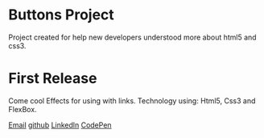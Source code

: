 # Buttons Project
Project created for help new developers understood more about html5 and css3.
# First Release
Come cool Effects for using with links.
Technology using: Html5, Css3 and FlexBox.

[Email](palmeiro.leonardo@gmail.com)
[github](https://github.com/leopalmeiro)
[Linkedln](https://www.linkedin.com/in/leonardo-palmeiro-834a1755)
[CodePen](https://codepen.io/Palmeiro)



